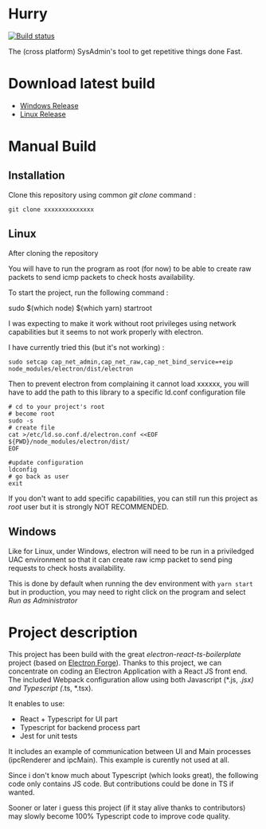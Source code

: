 # Hurry

[![Build status](https://ci.appveyor.com/api/projects/status/s9ay0h06pwtw81rk?svg=true)](https://ci.appveyor.com/project/rebrec/hurry)

The (cross platform) SysAdmin's tool to get repetitive things done Fast.

# Download latest build

- [Windows Release](https://xxxxxxxxxxxxx)
- [Linux Release](https://xxxxxxxxxxxxx)

# Manual Build

## Installation

Clone this repository using common *git clone* command :

```
git clone xxxxxxxxxxxxxx
```

## Linux

After cloning the repository

You will have to run the program as root (for now) to be able to create raw packets to send icmp packets to check hosts availability.

To start the project, run the following command :

sudo $(which node) $(which yarn) startroot

I was expecting to make it work without root privileges using network capabilities but it seems to not work properly with electron.

I have currently tried this (but it's not working) :

```
sudo setcap cap_net_admin,cap_net_raw,cap_net_bind_service=+eip node_modules/electron/dist/electron
```
Then to prevent electron from complaining it cannot load xxxxxx, you will have to add the path to this library to a specific ld.conf configuration file 

```
# cd to your project's root
# become root
sudo -s
# create file
cat >/etc/ld.so.conf.d/electron.conf <<EOF
${PWD}/node_modules/electron/dist/
EOF

#update configuration
ldconfig
# go back as user
exit
```

If you don't want to add specific capabilities, you can still run this project as *root* user but it is strongly NOT RECOMMENDED.


## Windows

Like for Linux, under Windows, electron will need to be run in a priviledged UAC environment so that it can create raw icmp packet to send ping requests to check hosts availability.

This is done by default when running the dev environment with `yarn start` but in production, you may need to right click on the program and select *Run as Administrator*




# Project description

This project has been build with the great *electron-react-ts-boilerplate* project (based on [Electron Forge](https://www.electronforge.io/)). Thanks to this project, we can concentrate on coding an Electron Application with a React JS front end. The included Webpack configuration allow using both Javascript (*.js, *.jsx) and Typescript (*.ts, *.tsx).

It enables to use:
- React + Typescript for UI part
- Typescript for backend process part
- Jest for unit tests

It includes an example of communication between UI and Main processes (ipcRenderer and ipcMain). This example is curently not used at all.


Since i don't know much about Typescript (which looks great), the following code only contains JS code. But contributions could be done in TS if wanted.

Sooner or later i guess this project (if it stay alive thanks to contributors) may slowly become 100% Typescript code to improve code quality.



